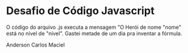 
# Desafio de Código Javascript


O código do arquivo .js executa a mensagem "O Herói de nome "nome" está no nível de "nível". Gastei metade de um dia pra inventar a fórmula.

Anderson Carlos Maciel

